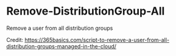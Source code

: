 # Remove-DistributionGroup-All
Remove a user from all distribution groups

Credit:
https://365basics.com/script-to-remove-a-user-from-all-distribution-groups-managed-in-the-cloud/
